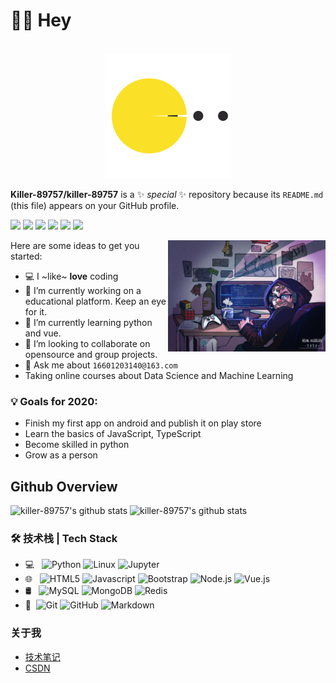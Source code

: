 # 👋🏻 Hey
<div align="center">
	<br>
	<img src="https://raw.githubusercontent.com/Aniket965/Aniket965/master/pacman.svg?sanitize=true" width="200" height="200">
</div>

**Killer-89757/killer-89757** is a ✨ _special_ ✨ repository because its `README.md` (this file) appears on your GitHub profile.

<p>
  <img src="http://views.whatilearened.today/views/github/killer-89757/views.svg"/>
  <a href="https://daniels-roth-stan.fr/"><img src="https://img.shields.io/website?label=Website%20status%20%3A&url=https%3A%2F%2Fdaniels-roth-stan.fr%2F"/></a>
  <a href="https://github.com/killer-89757/"><img src="https://img.shields.io/github/followers/killer-89757?color=%234CC61E&label=GitHub%20Followers%20%3A"/></a>
  <img src="https://img.shields.io/badge/Front End-Vue.js-42b883"/>
  <img src="https://img.shields.io/badge/Back End-python-f55247"/>
  <img src="https://img.shields.io/badge/Os-Linux-a80030"/>
</p>

<img align="right" alt="img" src="https://github.com/FernandoRoldan93/FernandoRoldan93/blob/master/cover_image.jpg" width="50%" height="30%" />

Here are some ideas to get you started:

- 💻 I ~like~ **love** coding
- 🔭 I’m currently working on a educational platform. Keep an eye for it.
- 🌱 I’m currently learning python and vue.
- 👯 I’m looking to collaborate on opensource and group projects.
- 💬 Ask me about `16601203140@163.com`
- Taking online courses about Data Science and Machine Learning

### 💡 Goals for 2020:
- Finish my first app on android and publish it on play store
- Learn the basics of JavaScript, TypeScript
- Become skilled in python
- Grow as a person

## Github Overview

<p>
    <img width="43%" alt="killer-89757's github stats" src="https://github-readme-stats.vercel.app/api/top-langs/?username=killer-89757&hide=jupyter%20notebook&show_icons=true&layout=compact&hide_border=true">
    <img width="55%" alt="killer-89757's github stats" src="https://github-readme-stats.vercel.app/api?username=killer-89757&show_icons=true&hide_border=true"/>
</p>

### 🛠 技术栈 | Tech Stack

- 💻 &#160; ![Python](https://img.shields.io/badge/-Python-333333?style=flat&logo=python&logoColor=007396)
![Linux](https://img.shields.io/badge/-Linux-333333?style=flat&logo=Linux&logoColor=FCC624)
![Jupyter](https://img.shields.io/badge/-jupyter-333333?style=flat&logo=jupyter&logoColor=FF4800)
- 🌐 &#160; ![HTML5](https://img.shields.io/badge/-HTML5-333333?style=flat&logo=HTML5)
![Javascript](https://img.shields.io/badge/-Javascript-333333?style=flat&logo=javascript)
![Bootstrap](https://img.shields.io/badge/-Bootstrap-333333?style=flat&logo=bootstrap&logoColor=563D7C)
![Node.js](https://img.shields.io/badge/-Node.js-333333?style=flat&logo=node.js)
![Vue.js](https://img.shields.io/badge/-VueJS-333333?style=flat&logo=Vue.js)
- 🛢 &#160; ![MySQL](https://img.shields.io/badge/-MySQL-333333?style=flat&logo=mysql)
![MongoDB](https://img.shields.io/badge/-MongoDB-333333?style=flat&logo=mongodb)
![Redis](https://img.shields.io/badge/-redis-333333?style=flat&logo=Redis)
- 🔧 &#160;![Git](https://img.shields.io/badge/-Git-333333?style=flat&logo=git)
![GitHub](https://img.shields.io/badge/-GitHub-333333?style=flat&logo=github)
![Markdown](https://img.shields.io/badge/-Markdown-333333?style=flat&logo=markdown)



### 关于我
- [技术笔记](https://juejin.cn/user/1390236459600743)
- [CSDN](https://blog.csdn.net/waws520waws)
